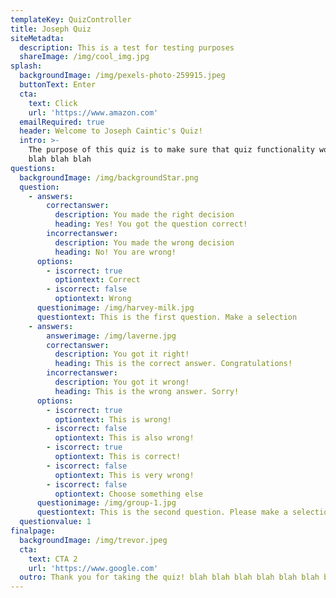 ```yaml
---
templateKey: QuizController
title: Joseph Quiz
siteMetadta:
  description: This is a test for testing purposes
  shareImage: /img/cool_img.jpg
splash:
  backgroundImage: /img/pexels-photo-259915.jpeg
  buttonText: Enter
  cta:
    text: Click
    url: 'https://www.amazon.com'
  emailRequired: true
  header: Welcome to Joseph Caintic's Quiz!
  intro: >-
    The purpose of this quiz is to make sure that quiz functionality works. blah
    blah blah blah
questions:
  backgroundImage: /img/backgroundStar.png
  question:
    - answers:
        correctanswer:
          description: You made the right decision
          heading: Yes! You got the question correct!
        incorrectanswer:
          description: You made the wrong decision
          heading: No! You are wrong!
      options:
        - iscorrect: true
          optiontext: Correct
        - iscorrect: false
          optiontext: Wrong
      questionimage: /img/harvey-milk.jpg
      questiontext: This is the first question. Make a selection
    - answers:
        answerimage: /img/laverne.jpg
        correctanswer:
          description: You got it right!
          heading: This is the correct answer. Congratulations!
        incorrectanswer:
          description: You got it wrong!
          heading: This is the wrong answer. Sorry!
      options:
        - iscorrect: true
          optiontext: This is wrong!
        - iscorrect: false
          optiontext: This is also wrong!
        - iscorrect: true
          optiontext: This is correct!
        - iscorrect: false
          optiontext: This is very wrong!
        - iscorrect: false
          optiontext: Choose something else
      questionimage: /img/group-1.jpg
      questiontext: This is the second question. Please make a selection
  questionvalue: 1
finalpage:
  backgroundImage: /img/trevor.jpeg
  cta:
    text: CTA 2
    url: 'https://www.google.com'
  outro: Thank you for taking the quiz! blah blah blah blah blah blah blah blah
---
```


